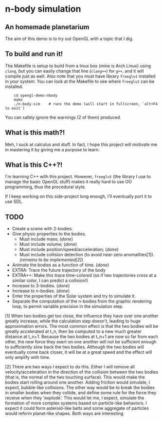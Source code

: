 # n-body simulation
## An homemade planetarium
The aim of this demo is to try out OpenGL with a topic that I dig.

## To build and run it!
The Makefile is setup to build from a linux box (mine is Arch Linux)
 using `clang`, but you can easily change that line (`clang++`) for
 `g++`, and it will compile just as well.  Also note that you must have
library `freeglut` installed in your system.  You can look at the
Makefile to see where `freeglut` can be installed.

``` shell
    cd opengl-demo-nbody
    make
    ./n-body-sim    # runs the demo (will start in fullscreen, `alt+F4 to exit`)
```

You can safely ignore the warnings (2 of them) produced.

## What is this math?!
Meh, I suck at calculus and stuff.  In fact, I hope this project will
motivate me in mastering it by giving me a purpose to learn.

## What is this C++?!
I'm learning C++ with this project.  However, `freeglut` (the library I 
use to manage the basic OpenGL stuff) makes it really hard to use OO
 programming, thus the procedural style.

If I keep working on this side-project long enough, I'll eventually port
it to use SDL.

## TODO
* Create a scene with 2-bodies.
* Give physic properties to the bodies.
    * Must include mass; (*done*)
    * Must include volume; (*done*)
    * Must include position/speed/acceleration; (*done*)
    * Must include collision detection (to avoid near-zero 
            anomalities[1]). (_remains to be implemented[2]_)
* Animate the bodies as a function of time. (*done*)
* EXTRA: Trace the future trajectory of the body
* EXTRA++: Make this trace time-colored (so if two trajectories cross at
        a similar color, I can predict a collision!)
* Increase to 3-bodies. (*done*)
* Increase to n-bodies. (*done*)
* Enter the properties of the Solar system and try to simulate it.
* Separate the computation of the n-bodies from the graphic rendering
loop, to permit variable precision in the simulation step.

[1] When two bodies get too close, the influence they have over one
another greatly increase, while the calculation step doesn't, leading to
huge approximation errors.  The most common effect is that the two
bodies will be greatly accelerated at t\_n, then be computed to a new
much greater distance at t\_n+1.  Because the two bodies at t\_n+1 are
now so far from each other, the new force they exert on one another will
not be sufficient enough to sufficiently slow back the two bodies.
Although the two bodies will eventually come back closer, it will be
at a great speed and the effect will only amplify with time.

[2] There are two ways I expect to do this.  Either I will remove all
velocity/acceleration in the direction of the collision between the two
bodies (that is, the normal of the two touching surface).  This would
make the bodies start rolling around one another.  Adding friction would
simulate, I expect, bubble-like collisions.  The other way would be to
break the bodies in smaller bodies when they collide, and define some
rule for the force they receive when they 'explode'.  This would let me,
     I expect, simulate the formation of more complex systems based on
     particle-like behaviors.  I expect it could form asteroid-like
     belts and some aggregate of particles would reform planet-like
     shapes.  Both ways are interesting.
